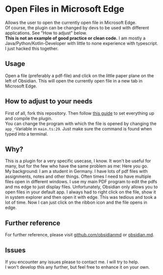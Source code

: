 # Open Files in Microsoft Edge
Allows the user to open the currently open file in Microsoft Edge.  
Of course, the plugin can be changed by devs to be used with different applications. See "How to adjust" below.  
**This is not an example of good practice or clean code.** I am mostly a Java/Python/Kotlin-Developer with little to none experience with typescript. I just hacked this together.

## Usage
Open a file (preferably a pdf-file) and click on the little paper plane on the left of Obsidian. This will open the currently open file in a new tab in Microsoft Edge.

## How to adjust to your needs
First of all, fork this repository. Then follow [this guide](https://github.com/obsidianmd/obsidian-sample-plugin#first-time-developing-plugins) to set everything up and compile the plugin.  
You can change the program with which the file is opened by changing the `app_`-Variable in `main.ts:29`. Just make sure the command is found when typed into a terminal.

## Why?
This is a plugin for a very specific usecase, I know. It won't be useful for many, but for the few who have the same problem as me: Here you go.  
My background: I am a student in Germany. I have lots of pdf files with assignments, notes and other things. Often times I need to have multiple files open in different windows. I use my main PDF program to edit the pdfs and ms edge to just display files. Unfortunately, Obsidian only allows you to open files in your default app. I always had to right click on the file, show it in system explorer and then open it with edge. This was tedious and took a lot of time. Now I can just click on the ribbon icon and the file opens in edge.

## Further reference
For further reference, please visit [github.com/obsidianmd](https://github.com/obsidianmd) or [obsidian.md](https://obsidian.md/).

## Issues
If you encounter any issues please to contact me. I will try to help.  
I won't develop this any further, but feel free to enhance it on your own.

